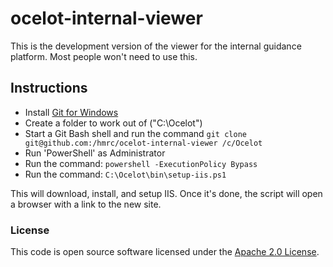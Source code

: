 
# ocelot-internal-viewer

This is the development version of the viewer for the internal guidance
platform. Most people won't need to use this.

## Instructions

  * Install [Git for Windows](https://git-scm.com/download/win)
  * Create a folder to work out of ("C:\Ocelot")
  * Start a Git Bash shell and run the command `git clone git@github.com:/hmrc/ocelot-internal-viewer /c/Ocelot`
  * Run 'PowerShell' as Administrator
  * Run the command: `powershell -ExecutionPolicy Bypass`
  * Run the command: `C:\Ocelot\bin\setup-iis.ps1`

This will download, install, and setup IIS. Once it's done, the script will
open a browser with a link to the new site.

### License

This code is open source software licensed under the [Apache 2.0 License]("http://www.apache.org/licenses/LICENSE-2.0.html").
